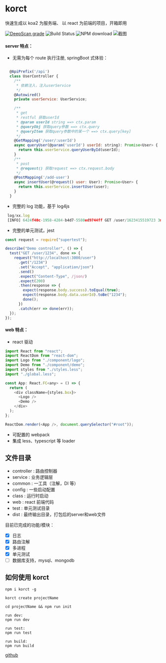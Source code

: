 # korct

快速生成以 koa2 为服务端、 以 react 为前端的项目，开箱即用

[![DeepScan grade](https://deepscan.io/api/teams/13594/projects/17523/branches/404425/badge/grade.svg)](https://deepscan.io/dashboard#view=project&tid=13594&pid=17523&bid=404425)
![Build Status](https://travis-ci.org/AdaXH/sites-server-ts.svg?branch=main)
![NPM download](https://img.shields.io/npm/dt/korct.svg)
![截图](https://bucker-for-sae.oss-cn-hangzhou.aliyuncs.com/githubimg/20210609161240.jpg)

#### server 特点：

- 无需为每个 route 执行注册, springBoot 式体验：

```js

  @ApiPrefix('/api')
  class UserController {
    /**
     * 依赖注入，注入userService
     */
    @Autowired()
    private userService: UserService;

    /**
     * get
     * restful 获取userId
     * @param userId string ==> ctx.param
     * @queryObj 获取query参数 ==> ctx.query
     * @queryItem 获取query参数中的某一个 ==> ctx.query[key]
     */
    @GetMapping('/user/:userId')
    async queryUser(@param('userId') userId: string): Promise<User> {
      return this.userService.queryUserById(userId);
    }
    /**
     * post
     * @request() 获取request ==> ctx.request.body
     */
    @PostMapping('/add-user')
    async insertUser(@request() user: User): Promise<User> {
      return this.userService.insertUser(user);
    }
  }
```

- 完整的 log 功能，基于 log4js

```js
 log/xx.log
 [INFO] 6424f40c-1958-4284-b4d7-5580ed9744ff GET /user/1623415519723 3ms req: {"userId":"1623415519723"} res: {"errorMessage":null,"errorCode":null,"errorStack":null,"data":{"name":"hello","userId":"1623415519723"},"success":true,"traceId":"6424f40c-1958-4284-b4d7-5580ed9744ff","pid":9580}

```

- 完整的单元测试，jest

```js
const request = require("supertest");

describe("Demo controller", () => {
  test("GET /user/1234", done => {
    request("http://localhost:3000/user")
      .get("/1234")
      .set("Accept", "application/json")
      .send()
      .expect("Content-Type", /json/)
      .expect(200)
      .then(response => {
        expect(response.body.success).toEqual(true);
        expect(response.body.data.userId).toBe("1234");
        done();
      })
      .catch(err => done(err));
  });
});
```

#### web 特点：

- react 驱动

```js
import React from "react";
import ReactDom from "react-dom";
import Logo from "./component/logo";
import Demo from "./component/demo";
import styles from "./styles.less";
import "./global.less";

const App: React.FC<any> = () => {
  return (
    <div className={styles.box}>
      <Logo />
      <Demo />
    </div>
  );
};

ReactDom.render(<App />, document.querySelector("#root"));
```

- 可配置的 webpack
- 集成 less、typescript 等 loader

## 文件目录

- controller : 路由控制器
- service : 业务逻辑层
- common : 一工具（注解，DI 等）
- config : 一些启动配置
- class : 运行时启动
- web : react 前端代码
- test : 单元测试目录
- dist : 最终输出目录，打包后的server和web文件

目前已完成的功能/模块：

- [x] 日志
- [x] 路由注解
- [x] 多进程
- [x] 单元测试
- [ ] 数据库支持，mysql、mongodb

## 如何使用 korct

```shell
npm i korct -g

korct create projectName

cd projectName && npm run init

run dev:
npm run dev

run test:
npm run test

run build:
npm run build
```

<a href="https://github.com/AdaXH/korct">github</a>
